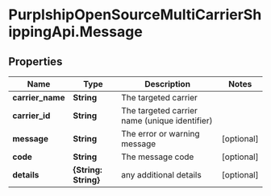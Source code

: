 # PurplshipOpenSourceMultiCarrierShippingApi.Message

## Properties
Name | Type | Description | Notes
------------ | ------------- | ------------- | -------------
**carrier_name** | **String** | The targeted carrier | 
**carrier_id** | **String** | The targeted carrier name (unique identifier) | 
**message** | **String** | The error or warning message | [optional] 
**code** | **String** | The message code | [optional] 
**details** | **{String: String}** | any additional details | [optional] 
